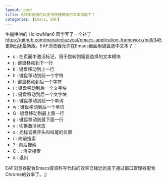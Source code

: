 ```yaml
---
layout: post
title: EAF浏览器可以支持快捷键选中文本功能了！
categories: [Emacs, EAF]
---
```


牛逼哄哄的 HollowMan6 同学写了一个补丁 https://github.com/manateelazycat/emacs-application-framework/pull/345
更新[EAF](https://github.com/manateelazycat/emacs-application-framework)最新版，EAF浏览器允许在Emacs里面用键盘选中文本了：

* c : 在页面中激活标记，用于跳转到需要选择的文本模块
* j : 键盘移动到下一行
* k : 键盘移动到上一行
* h : 键盘移动到前一个字符
* l : 键盘移动到后一个字符
* ( : 键盘移动到后一个文字块
* ) : 键盘移动到后一个文字块
* b : 键盘移动到前一个单词
* w : 键盘移动到后一个单词
* G : 键盘移动到最上面一行
* g : 键盘移动到最下面一行
* v : 切换激活状态
* o : 光标调换开头和结尾的位置
* / : 向前搜索
* ? : 向后搜索
* C-. : 清空搜索
* q : 退出

EAF浏览器配合Emacs查资料写代码的效率已经远远高于通过窗口管理器配合Chrome的效率了。;)

